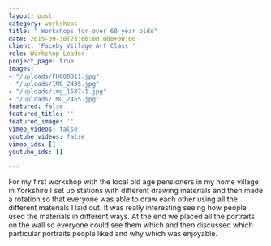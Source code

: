 ```yaml
---
layout: post
category: workshops
title: " Workshops for over 60 year olds"
date: 2015-09-30T23:00:00.000+00:00
client: 'Faceby Village Art Class '
role: Workshop Leader
project_page: true
images:
- "/uploads/FH000011.jpg"
- "/uploads/IMG_2435.jpg"
- "/uploads/img_1687-1.jpg"
- "/uploads/IMG_2455.jpg"
featured: false
featured_title: ''
featured_image: ''
vimeo_videos: false
youtube_videos: false
vimeo_ids: []
youtube_ids: []

---
```

For my first workshop with the local old age pensioners in my home village in Yorkshire I set up stations with different drawing materials and then made a rotation so that everyone was able to  draw each other using all the different materials I laid out. It was really interesting seeing how people used the materials in different ways. At the end we placed all the portraits on the wall so everyone could see them which and then discussed which particular portraits people liked and why which was enjoyable. 